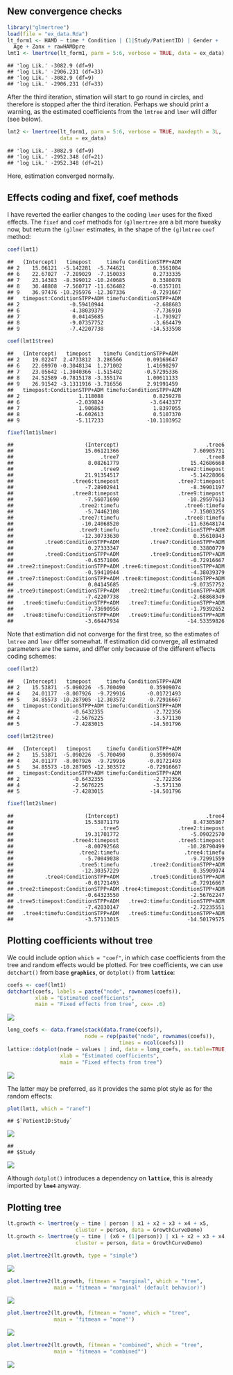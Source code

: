 New convergence checks
----------------------

``` r
library("glmertree")
load(file = "ex_data.Rda")
lt_form1 <- HAMD ~ time * Condition | (1|Study/PatientID) | Gender + 
  Age + Zanx + rawHAMDpre
lmt1 <- lmertree(lt_form1, parm = 5:6, verbose = TRUE, data = ex_data)
```

    ## 'log Lik.' -3082.9 (df=9)
    ## 'log Lik.' -2906.231 (df=33)
    ## 'log Lik.' -3082.9 (df=9)
    ## 'log Lik.' -2906.231 (df=33)

After the third iteration, stimation will start to go round in circles, and therefore is stopped after the third iteration. Perhaps we should print a warning, as the estimated coefficients from the `lmtree` and `lmer` will differ (see below).

``` r
lmt2 <- lmertree(lt_form1, parm = 5:6, verbose = TRUE, maxdepth = 3L, 
                 data = ex_data)
```

    ## 'log Lik.' -3082.9 (df=9)
    ## 'log Lik.' -2952.348 (df=21)
    ## 'log Lik.' -2952.348 (df=21)

Here, estimation converged normally.

Effects coding and fixef, coef methods
--------------------------------------

I have reverted the earlier changes to the coding `lmer` uses for the fixed effects. The `fixef` and `coef` methods for `(g)lmertree` are a bit more tweaky now, but return the `(g)lmer` estimates, in the shape of the `(g)lmtree` `coef` method:

``` r
coef(lmt1)
```

    ##   (Intercept)   timepost     timefu ConditionSTPP+ADM
    ## 2    15.06121  -5.142281  -5.744621         0.3561084
    ## 6    22.67027  -7.289029  -7.150033         0.2733335
    ## 7    23.14383  -8.399012 -10.240685         0.3380078
    ## 8    30.48808  -7.560717 -11.636482        -0.6357101
    ## 9    36.97476 -10.295976 -12.307336        -0.7291667
    ##   timepost:ConditionSTPP+ADM timefu:ConditionSTPP+ADM
    ## 2                -0.59410944                -2.688683
    ## 6                -4.38039379                -7.736910
    ## 7                 0.04145685                -1.793927
    ## 8                -9.07357752                -3.664479
    ## 9                -7.42207738               -14.533598

``` r
coef(lmt1$tree)
```

    ##   (Intercept)   timepost    timefu ConditionSTPP+ADM
    ## 2    19.02247  2.4733812  3.286566        0.09169647
    ## 6    22.69970 -0.3048134  1.271002        1.41698297
    ## 7    23.05642 -1.3040366 -1.515402       -0.57295336
    ## 8    24.52589 -0.7815178 -3.355174        1.00611133
    ## 9    26.91542 -3.1311916 -3.716556        2.91991459
    ##   timepost:ConditionSTPP+ADM timefu:ConditionSTPP+ADM
    ## 2                   1.118088                0.8259278
    ## 6                  -2.039824               -3.6443377
    ## 7                   1.906863                1.8397055
    ## 8                  -6.602613                0.5107370
    ## 9                  -5.117233              -10.1103952

``` r
fixef(lmt1$lmer)
```

    ##                       (Intercept)                            .tree6 
    ##                       15.06121366                        7.60905731 
    ##                            .tree7                            .tree8 
    ##                        8.08261779                       15.42686668 
    ##                            .tree9                   .tree2:timepost 
    ##                       21.91354517                       -5.14228066 
    ##                   .tree6:timepost                   .tree7:timepost 
    ##                       -7.28902941                       -8.39901197 
    ##                   .tree8:timepost                   .tree9:timepost 
    ##                       -7.56071690                      -10.29597613 
    ##                     .tree2:timefu                     .tree6:timefu 
    ##                       -5.74462108                       -7.15003255 
    ##                     .tree7:timefu                     .tree8:timefu 
    ##                      -10.24068520                      -11.63648174 
    ##                     .tree9:timefu          .tree2:ConditionSTPP+ADM 
    ##                      -12.30733630                        0.35610843 
    ##          .tree6:ConditionSTPP+ADM          .tree7:ConditionSTPP+ADM 
    ##                        0.27333347                        0.33800779 
    ##          .tree8:ConditionSTPP+ADM          .tree9:ConditionSTPP+ADM 
    ##                       -0.63571006                       -0.72916667 
    ## .tree2:timepost:ConditionSTPP+ADM .tree6:timepost:ConditionSTPP+ADM 
    ##                       -0.59410944                       -4.38039379 
    ## .tree7:timepost:ConditionSTPP+ADM .tree8:timepost:ConditionSTPP+ADM 
    ##                        0.04145685                       -9.07357752 
    ## .tree9:timepost:ConditionSTPP+ADM   .tree2:timefu:ConditionSTPP+ADM 
    ##                       -7.42207738                       -2.68868349 
    ##   .tree6:timefu:ConditionSTPP+ADM   .tree7:timefu:ConditionSTPP+ADM 
    ##                       -7.73690956                       -1.79392652 
    ##   .tree8:timefu:ConditionSTPP+ADM   .tree9:timefu:ConditionSTPP+ADM 
    ##                       -3.66447934                      -14.53359826

Note that estimation did not converge for the first tree, so the estimates of `lmtree` and `lmer` differ somewhat. If estimation did converge, all estimated parameters are the same, and differ only because of the different effects coding schemes:

``` r
coef(lmt2)
```

    ##   (Intercept)   timepost     timefu ConditionSTPP+ADM
    ## 2    15.53871  -5.090226  -5.700490        0.35909074
    ## 4    24.01177  -8.007926  -9.729916       -0.01721493
    ## 5    34.85573 -10.287905 -12.303572       -0.72916667
    ##   timepost:ConditionSTPP+ADM timefu:ConditionSTPP+ADM
    ## 2                 -0.6432355                -2.722356
    ## 4                 -2.5676225                -3.571130
    ## 5                 -7.4283015               -14.501796

``` r
coef(lmt2$tree)
```

    ##   (Intercept)   timepost     timefu ConditionSTPP+ADM
    ## 2    15.53871  -5.090226  -5.700490        0.35909074
    ## 4    24.01177  -8.007926  -9.729916       -0.01721493
    ## 5    34.85573 -10.287905 -12.303572       -0.72916667
    ##   timepost:ConditionSTPP+ADM timefu:ConditionSTPP+ADM
    ## 2                 -0.6432355                -2.722356
    ## 4                 -2.5676225                -3.571130
    ## 5                 -7.4283015               -14.501796

``` r
fixef(lmt2$lmer)
```

    ##                       (Intercept)                            .tree4 
    ##                       15.53871179                        8.47305867 
    ##                            .tree5                   .tree2:timepost 
    ##                       19.31701772                       -5.09022570 
    ##                   .tree4:timepost                   .tree5:timepost 
    ##                       -8.00792568                      -10.28790499 
    ##                     .tree2:timefu                     .tree4:timefu 
    ##                       -5.70049038                       -9.72991559 
    ##                     .tree5:timefu          .tree2:ConditionSTPP+ADM 
    ##                      -12.30357229                        0.35909074 
    ##          .tree4:ConditionSTPP+ADM          .tree5:ConditionSTPP+ADM 
    ##                       -0.01721493                       -0.72916667 
    ## .tree2:timepost:ConditionSTPP+ADM .tree4:timepost:ConditionSTPP+ADM 
    ##                       -0.64323550                       -2.56762247 
    ## .tree5:timepost:ConditionSTPP+ADM   .tree2:timefu:ConditionSTPP+ADM 
    ##                       -7.42830147                       -2.72235551 
    ##   .tree4:timefu:ConditionSTPP+ADM   .tree5:timefu:ConditionSTPP+ADM 
    ##                       -3.57113015                      -14.50179575

Plotting coefficients without tree
----------------------------------

We could include option `which = "coef"`, in which case coefficients from the tree and random effects would be plotted. For tree coefficients, we can use `dotchart()` from base **`graphics`**, or `dotplot()` from **`lattice`**:

``` r
coefs <- coef(lmt1)
dotchart(coefs, labels = paste("node", rownames(coefs)),
         xlab = "Estimated coefficients",
         main = "Fixed effects from tree", cex= .6)
```

![](glmertree_updates_7-5-2019_files/figure-markdown_github/unnamed-chunk-5-1.png)

``` r
long_coefs <- data.frame(stack(data.frame(coefs)), 
                         node = rep(paste("node", rownames(coefs)), 
                                    times = ncol(coefs)))
lattice::dotplot(node ~ values | ind, data = long_coefs, as.table=TRUE, 
                 xlab = "Estimated coefficients",
                 main = "Fixed effects from tree")
```

![](glmertree_updates_7-5-2019_files/figure-markdown_github/unnamed-chunk-5-2.png)

The latter may be preferred, as it provides the same plot style as for the random effects:

``` r
plot(lmt1, which = "ranef")
```

    ## $`PatientID:Study`

![](glmertree_updates_7-5-2019_files/figure-markdown_github/unnamed-chunk-6-1.png)

    ## 
    ## $Study

![](glmertree_updates_7-5-2019_files/figure-markdown_github/unnamed-chunk-6-2.png)

Although `dotplot()` introduces a dependency on **`lattice`**, this is already imported by **`lme4`** anyway.

Plotting tree
-------------

``` r
lt.growth <- lmertree(y ~ time | person | x1 + x2 + x3 + x4 + x5, 
                      cluster = person, data = GrowthCurveDemo)
lt.growth <- lmertree(y ~ time | (x6 + (1|person)) | x1 + x2 + x3 + x4 + x5, 
                      cluster = person, data = GrowthCurveDemo)
```

``` r
plot.lmertree2(lt.growth, type = "simple")
```

![](glmertree_updates_7-5-2019_files/figure-markdown_github/unnamed-chunk-8-1.png)

``` r
plot.lmertree2(lt.growth, fitmean = "marginal", which = "tree",
               main = 'fitmean = "marginal" (default behavior)')
```

![](glmertree_updates_7-5-2019_files/figure-markdown_github/unnamed-chunk-9-1.png)

``` r
plot.lmertree2(lt.growth, fitmean = "none", which = "tree", 
               main = 'fitmean = "none"')
```

![](glmertree_updates_7-5-2019_files/figure-markdown_github/unnamed-chunk-10-1.png)

``` r
plot.lmertree2(lt.growth, fitmean = "combined", which = "tree",
               main = 'fitmean = "combined"')
```

![](glmertree_updates_7-5-2019_files/figure-markdown_github/unnamed-chunk-11-1.png)
